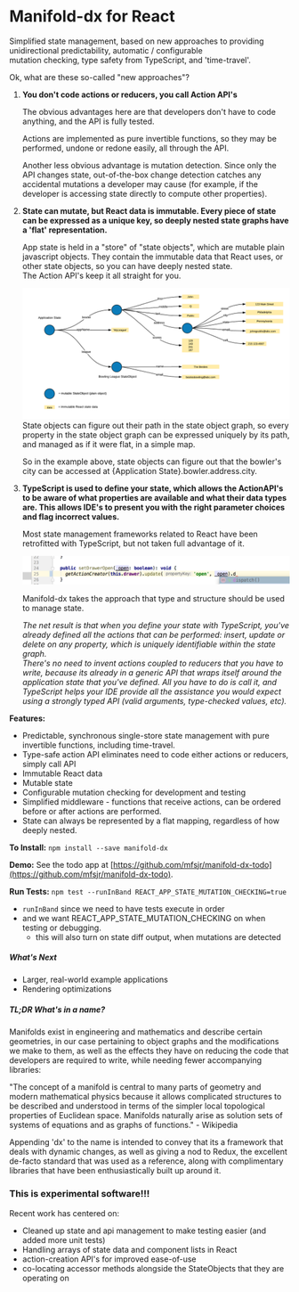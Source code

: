 # Manifold-dx for React

Simplified state management, based on new approaches to providing 
unidirectional predictability, automatic / configurable  
mutation checking, type safety from TypeScript, and 'time-travel'.

Ok, what are these so-called "new approaches"?

1. **You don't code actions or reducers, you call Action API's**

   The obvious advantages here are that developers don't have to code 
   anything, and the API is fully tested.
   
   Actions are implemented as pure invertible functions, so they may 
   be performed, undone or redone easily, all through the API.
   
   Another less obvious advantage is mutation detection.  Since only 
   the API changes state, out-of-the-box change detection catches any 
   accidental mutations a developer may cause (for example, if the 
   developer is accessing state directly to compute other properties).
   
1. **State can mutate, but React data is immutable.  Every piece of state 
   can be expressed as a unique key, so deeply nested state graphs 
   have a 'flat' representation.**
   
   App state is held in a "store" of "state objects", which are mutable plain 
   javascript objects.  They contain the immutable data that React 
   uses, or other state objects, so you can have deeply nested state.  
   The Action API's keep it all straight for you.
   
   ![alt text](./docs/stateDiagram.png)   
   State objects can figure out their path in the state object graph, 
   so every property in the state object graph can be expressed uniquely
   by its path, and managed as if it were flat, in a simple map.
   
   So in the example above, state objects can figure out that the 
   bowler's city can be accessed at {Application State}.bowler.address.city.
   
1. **TypeScript is used to define your state, which allows the ActionAPI's
   to be aware of what properties are available and what their data types
   are.  This allows IDE's to present you with the right parameter choices 
   and flag incorrect values.**
   
   Most state management frameworks related to React have been 
   retrofitted with TypeScript, but not taken full advantage of it.
   
   ![alt text](./docs/api_autocomplete.png)
   
   Manifold-dx takes the approach that type and structure should be used 
   to manage state.
   
   *The net result is that when you define your state with TypeScript, you've
   already defined all the actions that can be performed: insert, update or
   delete on any property, which is uniquely identifiable within the state graph.  
   There's no need to invent actions coupled to reducers
   that you have to write, because its already in a generic API that wraps itself 
   around the application state that you've defined.  All you have to do is call it, 
   and TypeScript helps your IDE provide all the assistance you would expect 
   using a strongly typed API (valid arguments, type-checked values, etc).*
   
**Features:**
- Predictable, synchronous single-store state management with pure invertible functions,
  including time-travel.
- Type-safe action API eliminates need to code either actions or reducers, simply call API
- Immutable React data
- Mutable state 
- Configurable mutation checking for development and testing   
- Simplified middleware - functions that receive actions, can be ordered before or after 
  actions are performed.
- State can always be represented by a flat mapping, regardless of how deeply nested.
   
**To Install:**
`npm install --save manifold-dx`   
   
**Demo:**
See the todo app at [https://github.com/mfsjr/manifold-dx-todo](https://github.com/mfsjr/manifold-dx-todo). 

**Run Tests:** `npm test --runInBand REACT_APP_STATE_MUTATION_CHECKING=true` 
- `runInBand` since we need to have tests execute in order
- and we want REACT_APP_STATE_MUTATION_CHECKING on when testing or debugging.
  - this will also turn on state diff output, when mutations are detected

##### What's Next
- Larger, real-world example applications
- Rendering optimizations

##### TL;DR What's in a name?
Manifolds exist in engineering and mathematics and describe certain 
geometries, in our case pertaining to object graphs and the modifications we 
make to them, as well as the effects they have on reducing the code that 
developers are required to write, while needing fewer accompanying libraries:

"The concept of a manifold is central to many parts of geometry and modern 
mathematical physics because it allows complicated structures to be described 
and understood in terms of the simpler local topological properties of Euclidean 
space. Manifolds naturally arise as solution sets of systems of equations 
and as graphs of functions." - Wikipedia

Appending 'dx' to the name is intended to convey that its a framework 
that deals with dynamic changes, as well as giving a nod to Redux, 
the excellent de-facto standard that was used as a reference, 
along with complimentary libraries that have been enthusiastically 
built up around it.

### This is experimental software!!!  
Recent work has centered on:
- Cleaned up state and api management to make testing easier (and added more unit tests)
- Handling arrays of state data and component lists in React
- action-creation API's for improved ease-of-use 
- co-locating accessor methods alongside the StateObjects that they are operating on


